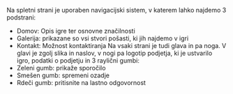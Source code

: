 Na spletni strani je uporaben navigacijski sistem, v katerem lahko najdemo 3 podstrani:
  - Domov: Opis igre ter osnovne značilnosti
  - Galerija: prikazane so vsi stvori pošasti, ki jih najdemo v igri
  - Kontakt: Možnost kontaktiranja
Na vsaki strani je tudi glava in pa noga. V glavi je zgolj slika in naslov, v nogi pa logotip podjetja, ki je ustvarilo igro, podatki o podjetju in 3 raylični gumbi:
- Zeleni gumb: prikaže sporočilo
- Smešen gumb: spremeni ozadje
- Rdeči gumb: pritisnite na lastno odgovornost
